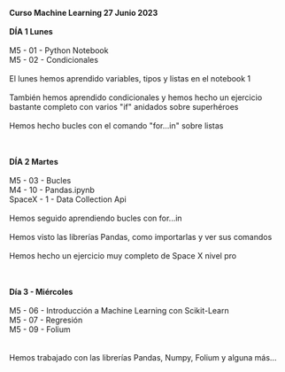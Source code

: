 <strong>Curso Machine Learning 27 Junio 2023</strong><br><br>
<strong>DÍA 1 Lunes</strong><br><br>
M5 - 01 - Python Notebook<br>
M5 - 02 - Condicionales<br><br>
El lunes hemos aprendido variables, tipos y listas en el notebook 1<br><br>
También hemos aprendido condicionales y hemos hecho un ejercicio bastante completo con varios "if" anidados sobre superhéroes<br><br>
Hemos hecho bucles con el comando "for...in" sobre listas<br><br><br>

<strong>DÍA 2 Martes</strong><br><br>
M5 - 03 - Bucles<br>
M4 - 10 - Pandas.ipynb<br>
SpaceX - 1 - Data Collection Api<br><br>
Hemos seguido aprendiendo bucles con for...in<br><br>
Hemos visto las librerías Pandas, como importarlas y ver sus comandos<br><br>
Hemos hecho un ejercicio muy completo de Space X nivel pro<br><br><br>

<strong>Día 3 - Miércoles</strong><br><br>
M5 - 06 - Introducción a Machine Learning con Scikit-Learn<br>
M5 - 07 - Regresión<br>
M5 - 09 - Folium<br><br><br>
Hemos trabajado con las librerías Pandas, Numpy, Folium y alguna más...
